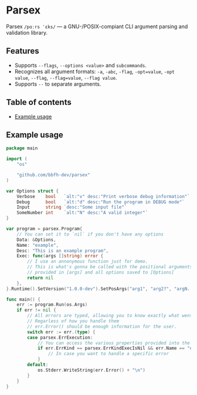 # Parsex

Parsex `/pɑːrs ˈɛks/` — a GNU-/POSIX-compiant CLI argument parsing and validation library.

## Features

- Supports `--flags`, `--options <value>` and `subcommands`.
- Recognizes all argument formats: `-a`, `-abc`, `-flag`, `-opt=value`, `-opt value`, `--flag`, `--flag=value`, `--flag value`.
- Supports `--` to separate arguments.

## Table of contents

<!-- vim-markdown-toc GFM -->

* [Example usage](#example-usage)

<!-- vim-markdown-toc -->

## Example usage

```go
package main

import (
    "os"

    "github.com/bbfh-dev/parsex"
)

var Options struct {
    Verbose    bool   `alt:"v" desc:"Print verbose debug information"`
    Debug      bool   `alt:"d" desc:"Run the program in DEBUG mode"`
    Input      string `desc:"Some input file"`
    SomeNumber int    `alt:"N" desc:"A valid integer"`
}

var program = parsex.Program{
    // You can set it to `nil` if you don't have any options
    Data: &Options,
    Name: "example",
    Desc: "This is an example program",
    Exec: func(args []string) error {
        // I use an annonymous function just for demo.
        // This is what's gonna be called with the positional arguments
        // provided in [args] and all options saved to [Options]
        return nil
    },
}.Runtime().SetVersion("1.0.0-dev").SetPosArgs("arg1", "arg2?", "argN...")

func main() {
    err := program.Run(os.Args)
    if err != nil {
        // All errors are typed, allowing you to know exactly what went wrong.
        // Regarless of how you handle them
        // err.Error() should be enough information for the user.
        switch err := err.(type) {
        case parsex.ErrExecution:
            // You can access the various properties provided into the error
            if err.ErrKind == parsex.ErrKindExecIsNil && err.Name == "example" {
                // In case you want to handle a specific error
            }
        default:
            os.Stderr.WriteString(err.Error() + "\n")
        }
    }
}
```
